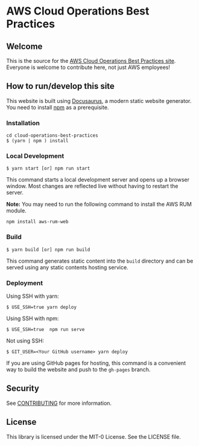 # AWS Cloud Operations Best Practices

## Welcome

This is the source for the [AWS Cloud Operations Best Practices site](https://aws-samples.github.io/cloud-operations-best-practices/). Everyone is welcome to contribute here, not just AWS employees!

## How to run/develop this site

This website is built using [Docusaurus](https://docusaurus.io/), a modern static website generator. You need to install [npm](https://docs.npmjs.com/downloading-and-installing-node-js-and-npm) as a prerequisite.

### Installation

```
cd cloud-operations-best-practices
$ (yarn | npm ) install
```

### Local Development

```
$ yarn start [or] npm run start
```

This command starts a local development server and opens up a browser window. Most changes are reflected live without having to restart the server.

**Note:** You may need to run the following command to install the AWS RUM module.

```
npm install aws-rum-web
```

### Build

```
$ yarn build [or] npm run build
```

This command generates static content into the `build` directory and can be served using any static contents hosting service.

### Deployment

Using SSH with yarn:
```
$ USE_SSH=true yarn deploy 
```

Using SSH with npm:
```
$ USE_SSH=true  npm run serve
```

Not using SSH:

```
$ GIT_USER=<Your GitHub username> yarn deploy
```

If you are using GitHub pages for hosting, this command is a convenient way to build the website and push to the `gh-pages` branch.



## Security

See [CONTRIBUTING](CONTRIBUTING.md#security-issue-notifications) for more information.

## License

This library is licensed under the MIT-0 License. See the LICENSE file.
